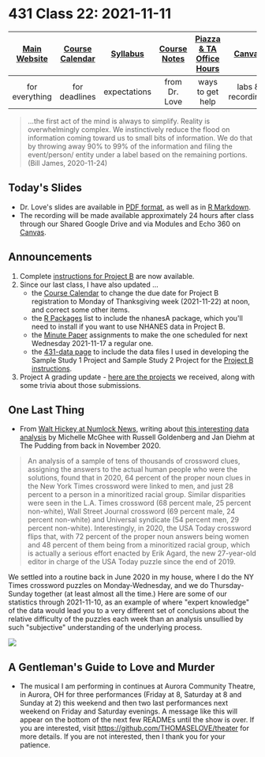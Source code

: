 # 431 Class 22: 2021-11-11

[Main Website](https://thomaselove.github.io/431/) | [Course Calendar](https://thomaselove.github.io/431/calendar.html) | [Syllabus](https://thomaselove.github.io/431-2021-syllabus/) | [Course Notes](https://thomaselove.github.io/431-notes/) | [Piazza & TA Office Hours](https://thomaselove.github.io/431/contact.html) | [Canvas](https://canvas.case.edu) | [Data and Code](https://github.com/THOMASELOVE/431-data)
:-----------: | :--------------: | :----------: | :---------: | :-------------: | :-----------: | :------------:
for everything | for deadlines | expectations | from Dr. Love | ways to get help | labs & recordings | for downloads

> ...the first act of the mind is always to simplify.   Reality is overwhelmingly complex.  We instinctively reduce the flood on information coming toward us to small bits of information.  We do that by throwing away 90% to 99% of the information and filing the event/person/ entity under a label based on the remaining portions.  (Bill James, 2020-11-24)

## Today's Slides

- Dr. Love's slides are available in [PDF format](https://github.com/THOMASELOVE/431-2021/blob/main/classes/class22/431-class22-slides.pdf), as well as in [R Markdown](https://github.com/THOMASELOVE/431-2021/blob/main/classes/class22/431-class22-slides.Rmd).
- The recording will be made available approximately 24 hours after class through our Shared Google Drive and via Modules and Echo 360 on [Canvas](https://canvas.case.edu).

## Announcements

1. Complete [instructions for Project B](https://thomaselove.github.io/431-2021-projectB/) are now available.
2. Since our last class, I have also updated ...
    - the [Course Calendar](https://thomaselove.github.io/431/calendar.html) to change the due date for Project B registration to Monday of Thanksgiving week (2021-11-22) at noon, and correct some other items.
    - the [R Packages](https://thomaselove.github.io/431/r_packages.html) list to include the nhanesA package, which you'll need to install if you want to use NHANES data in Project B.
    - the [Minute Paper](https://github.com/THOMASELOVE/431-2021/tree/main/minutepapers) assignments to make the one scheduled for next Wednesday 2021-11-17 a regular one. 
    - the [431-data page](https://github.com/THOMASELOVE/431-data) to include the data files I used in developing the Sample Study 1 Project and Sample Study 2 Project for the [Project B instructions](https://thomaselove.github.io/431-2021-projectB/).
3. Project A grading update - [here are the projects](https://github.com/THOMASELOVE/431-2021/blob/main/projectA/submissions.md) we received, along with some trivia about those submissions.
 
## One Last Thing

- From [Walt Hickey at Numlock News](https://numlock.substack.com/), writing about [this interesting data analysis](https://pudding.cool/2020/11/crossword/) by Michelle McGhee with Russell Goldenberg and Jan Diehm at The Pudding from back in November 2020.

> An analysis of a sample of tens of thousands of crossword clues, assigning the answers to the actual human people who were the solutions, found that in 2020, 64 percent of the proper noun clues in the New York Times crossword were linked to men, and just 28 percent to a person in a minoritized racial group. Similar disparities were seen in the L.A. Times crossword (68 percent male, 25 percent non-white), Wall Street Journal crossword (69 percent male, 24 percent non-white) and Universal syndicate (54 percent men, 29 percent non-white). Interestingly, in 2020, the USA Today crossword flips that, with 72 percent of the proper noun answers being women and 48 percent of them being from a minoritized racial group, which is actually a serious effort enacted by Erik Agard, the new 27-year-old editor in charge of the USA Today puzzle since the end of 2019.

We settled into a routine back in June 2020 in my house, where I do the NY Times crossword puzzles on Monday-Wednesday, and we do Thursday-Sunday together (at least almost all the time.) Here are some of our statistics through 2021-11-10, as an example of where "expert knowledge" of the data would lead you to a very different set of conclusions about the relative difficulty of the puzzles each week than an analysis unsullied by such "subjective" understanding of the underlying process.

![](https://github.com/THOMASELOVE/431-2021/blob/main/classes/class22/images/nyt_xw_2021-11-11.png)


## A Gentleman's Guide to Love and Murder

- The musical I am performing in continues at Aurora Community Theatre, in Aurora, OH for three performances (Friday at 8, Saturday at 8 and Sunday at 2) this weekend and then two last performances next weekend on Friday and Saturday evenings. A message like this will appear on the bottom of the next few READMEs until the show is over. If you are interested, visit https://github.com/THOMASELOVE/theater for more details. If you are not interested, then I thank you for your patience. 
